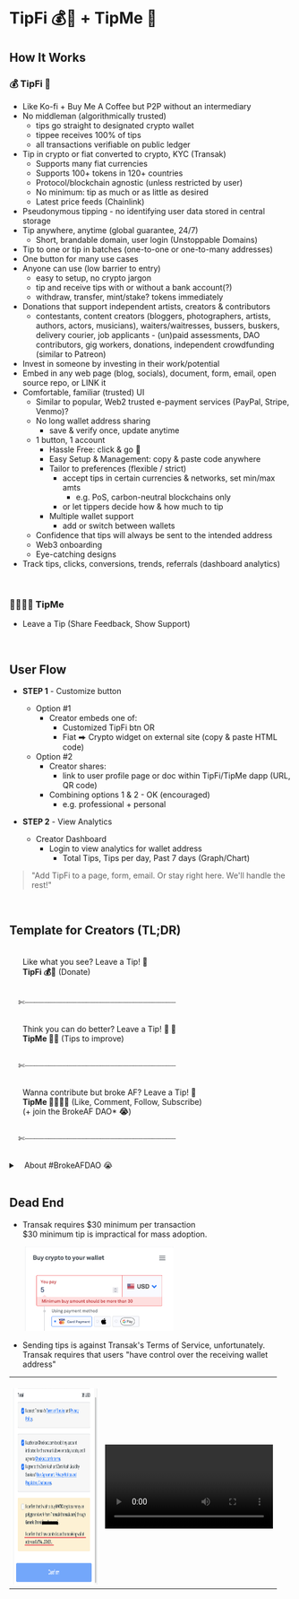 # TipFi 💰🧧 + TipMe 💌
<!-- Tipy, Tippy, Tippee -->

## How It Works

### 💰 TipFi 💸 
- Like Ko-fi + Buy Me A Coffee but P2P without an intermediary
- No middleman (algorithmically trusted)
    - tips go straight to designated crypto wallet
    - tippee receives 100% of tips
    - all transactions verifiable on public ledger
- Tip in crypto or fiat converted to crypto, KYC (Transak)
    - Supports many fiat currencies
    - Supports 100+ tokens in 120+ countries
    - Protocol/blockchain agnostic (unless restricted by user)
    - No minimum: tip as much or as little as desired
    - Latest price feeds (Chainlink)
- Pseudonymous tipping - no identifying user data stored in central storage
- Tip anywhere, anytime (global guarantee, 24/7)
    - Short, brandable domain, user login (Unstoppable Domains)
- Tip to one or tip in batches (one-to-one or one-to-many addresses)
- One button for many use cases
- Anyone can use (low barrier to entry)
    - easy to setup, no crypto jargon
    - tip and receive tips with or without a bank account(?)
    - withdraw, transfer, mint/stake? tokens immediately
- Donations that support independent artists, creators & contributors
    - contestants, content creators (bloggers, photographers, artists, authors, actors, musicians), waiters/waitresses, bussers, buskers, delivery courier, job applicants - (un)paid assessments, DAO contributors, gig workers, donations, independent crowdfunding (similar to Patreon)
- Invest in someone by investing in their work/potential
- Embed in any web page (blog, socials), document, form, email, open source repo, or LINK it
- Comfortable, familiar (trusted) UI
    - Similar to popular, Web2 trusted e-payment services (PayPal, Stripe, Venmo)?
    - No long wallet address sharing
        - save & verify once, update anytime
    - 1 button, 1 account
        - Hassle Free: click & go 💨
        - Easy Setup & Management: copy & paste code anywhere
        - Tailor to preferences (flexible / strict)
            - accept tips in certain currencies & networks, set min/max amts
                - e.g. PoS, carbon-neutral blockchains only
            - or let tippers decide how & how much to tip
        - Multiple wallet support
            - add or switch between wallets
    - Confidence that tips will always be sent to the intended address
    - Web3 onboarding
    - Eye-catching designs
- Track tips, clicks, conversions, trends, referrals (dashboard analytics)

<br>

### 💁🏻‍♀️💌 TipMe
- Leave a Tip (Share Feedback, Show Support)

<br>

## User Flow
- **STEP 1** - Customize button
    - Option #1<br>
        - Creator embeds one of: <br>
            - Customized TipFi btn OR<br>
            - Fiat ⮕ Crypto widget on external site (copy & paste HTML code)<br>
    - Option #2<br>
        - Creator shares: <br>
            - link to user profile page or doc within TipFi/TipMe dapp (URL, QR code)
        * Combining options 1 & 2 - OK (encouraged)<br>
            - e.g. professional + personal<br>

- **STEP 2** - View Analytics
    - Creator Dashboard<br>
        - Login to view analytics for wallet address<br>
            - Total Tips, Tips per day, Past 7 days (Graph/Chart)<br>  

> "Add TipFi to a page, form, email. Or stay right here. We'll handle the rest!"

<br>

## Template for Creators (TL;DR)
 <p></p><br>
 &nbsp;&nbsp;&nbsp; &nbsp; Like what you see? Leave a Tip! <strong>🧧</strong><br>
 &nbsp;&nbsp;&nbsp; &nbsp; <strong>TipFi 💰🧧</strong> (Donate)<p></p><br>
 &nbsp;&nbsp;&nbsp; ✄┈┈┈┈┈┈┈┈┈┈┈┈┈┈┈┈┈┈┈┈┈┈┈┈┈┈┈┈┈┈┈┈
 <p></p><br>
 &nbsp;&nbsp;&nbsp; &nbsp; Think you can do better? Leave a Tip! <strong>📝 📩</strong><br>
 &nbsp;&nbsp;&nbsp; &nbsp; <strong>TipMe 👮🔖</strong> (Tips to improve)<p></p><br>
 &nbsp;&nbsp;&nbsp; ✄┈┈┈┈┈┈┈┈┈┈┈┈┈┈┈┈┈┈┈┈┈┈┈┈┈┈┈┈┈┈┈┈
 <p></p><br>
 &nbsp;&nbsp;&nbsp; &nbsp; Wanna contribute but broke AF? Leave a Tip! 💖<br> 
 &nbsp;&nbsp;&nbsp; &nbsp; <strong>TipMe 💁🏻‍♀️💌</strong> (Like, Comment, Follow, Subscribe)<br>
 &nbsp;&nbsp;&nbsp; &nbsp; (+ join the BrokeAF DAO* <strong>😭</strong>)<p></p><br>
 &nbsp;&nbsp;&nbsp; ✄┈┈┈┈┈┈┈┈┈┈┈┈┈┈┈┈┈┈┈┈┈┈┈┈┈┈┈┈┈┈┈┈<p></p><br>
 
<details>
    <summary> &nbsp;&nbsp; About #BrokeAFDAO 😭</strong></summary>
    <p></p>
    <blockquote>&nbsp; A fictitious, made-up DAO of one <strong>🙋🏻‍♀️</strong><br>
    &nbsp; Coming soon to a CHAIN NEAR you! <strong>👀</strong><br></blockquote>
</details>
<br>

## Dead End
- Transak requires $30 minimum per transaction <br>
$30 minimum tip is impractical for mass adoption.

&nbsp;&nbsp;&nbsp;&nbsp;&nbsp;&nbsp; <img src='./public/assets/img/tip-minimum.png' alt='Transak minimum tip' height='150'/>

- Sending tips is against Transak's Terms of Service, unfortunately.<br>
Transak requires that users "have control over the receiving wallet address" <br>

<table>
  <tr>
    <th width='150'>&nbsp;&nbsp;&nbsp;&nbsp;&nbsp;&nbsp; <img src='./public/assets/img/tos.png' alt='Transak minimum tip' height='350'/><br></th>
    <th style="text-align:left" width='150'>&nbsp;&nbsp;&nbsp;&nbsp;&nbsp;&nbsp; <video src="./public/assets/audio/fail.mp4" controls width='300'>
  Your browser does not support the video tag.
</video> </th>
  </tr>
  </table>